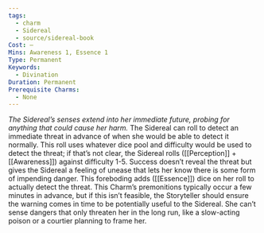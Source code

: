 ```yaml
---
tags:
  - charm
  - Sidereal
  - source/sidereal-book
Cost: —
Mins: Awareness 1, Essence 1
Type: Permanent
Keywords:
  - Divination
Duration: Permanent
Prerequisite Charms:
  - None
---
```

*The Sidereal’s senses extend into her immediate future, probing for anything that could cause her harm.*
The Sidereal can roll to detect an immediate threat in advance of when she would be able to detect it normally. This roll uses whatever dice pool and difficulty would be used to detect the threat; if that’s not clear, the Sidereal rolls ([[Perception]] + [[Awareness]]) against difficulty 1-5. Success doesn’t reveal the threat but gives the Sidereal a feeling of unease that lets her know there is some form of impending danger. This foreboding adds ([[Essence]]) dice on her roll to actually detect the threat. This Charm’s premonitions typically occur a few minutes in advance, but if this isn’t feasible, the Storyteller should ensure the warning comes in time to be potentially useful to the Sidereal. She can’t sense dangers that only threaten her in the long run, like a slow-acting poison or a courtier planning to frame her.
